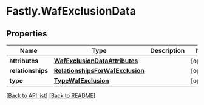 # Fastly.WafExclusionData

## Properties

Name | Type | Description | Notes
------------ | ------------- | ------------- | -------------
**attributes** | [**WafExclusionDataAttributes**](WafExclusionDataAttributes.md) |  | [optional] 
**relationships** | [**RelationshipsForWafExclusion**](RelationshipsForWafExclusion.md) |  | [optional] 
**type** | [**TypeWafExclusion**](TypeWafExclusion.md) |  | [optional] 



[[Back to API list]](../../README.md#endpoints) [[Back to README]](../../README.md)
